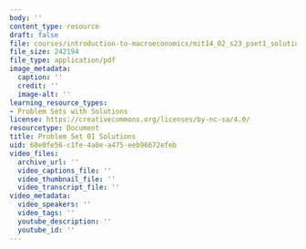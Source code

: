 ```yaml
---
body: ''
content_type: resource
draft: false
file: courses/introduction-to-macroeconomics/mit14_02_s23_pset1_solutions.pdf
file_size: 242194
file_type: application/pdf
image_metadata:
  caption: ''
  credit: ''
  image-alt: ''
learning_resource_types:
- Problem Sets with Solutions
license: https://creativecommons.org/licenses/by-nc-sa/4.0/
resourcetype: Document
title: Problem Set 01 Solutions
uid: 60e0fe56-c1fe-4a0e-a475-eeb96672efeb
video_files:
  archive_url: ''
  video_captions_file: ''
  video_thumbnail_file: ''
  video_transcript_file: ''
video_metadata:
  video_speakers: ''
  video_tags: ''
  youtube_description: ''
  youtube_id: ''
---
```

